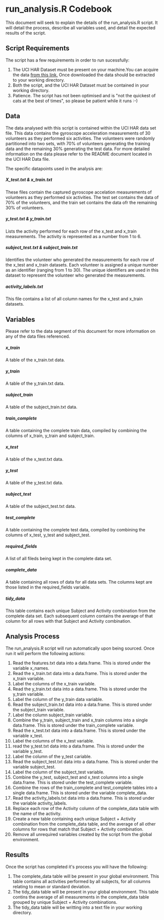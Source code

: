 run_analysis.R Codebook
========================

This document will seek to explain the details of the run_analysis.R script. It will detail the process, describe all variables used, and detail the expected results of the script.

Script Requirements
--------------------

The script has a few requirements in order to run sucessfully:

1. The UCI HAR Dataset must be present on your machine.You can acquire the data [from this link.](https://d396qusza40orc.cloudfront.net/getdata%2Fprojectfiles%2FUCI%20HAR%20Dataset.zip) Once downloaded the data should be extracted to your working directory.
2. Both the script, and the UCI HAR Dataset must be contained in your working directory.
3. Patience. The script has not been optimised and is "not the quickest of cats at the best of times", so please be patient while it runs :-)

Data
-----

The data analysed with this script is contained within the UCI HAR data set file. This data contains the gyroscope acceleration measurements of 30 volunteers as they performed six
activities. The volunteers were randomly partitioned into two sets, with 70% of volunteers generating the training data and the remaining 30% generating the test data. For more
detailed information on the data please refer to the README document located in the UCI HAR Data file.

The specific datapoints used in the analysis are:

##### X_test.txt & x_train.txt

These files contain the captured gyroscope accelation measurements of volunteers as they performed six activities. The test set contains the data of 70% of the volunteers, and the 
train set contains the data ofr the remaining 30% of volunteers.

##### y_test.txt & y_train.txt

Lists the activity performed for each row of the x_test and x_train measurements. The activity is represented as a number from 1 to 6.

##### subject_test.txt & subject_train.txt

Identifies the volunteer who generated the measurements for each row of the x_test and x_train datasets. Each volunteer is assigned a unique number as an identifier (ranging from 1 to 30).
The unique identifiers are used in this dataset to represent the volunteer who generated the measurements.

##### activity_labels.txt

This file contains a list of all column names for the x_test and x_train datasets.


Variables
---------------

Please refer to the data segment of this document for more information on any of the data files referenced.

##### x_train

A table of the x_train.txt data.

##### y_train

A table of the y_train.txt data.

##### subject_train

A table of the subject_train.txt data.

##### train_complete

A table containing the complete train data, compiled by combining the columns of x_train, y_train and subject_train.

##### x_test

A table of the x_test.txt data.

##### y_test

A table of the y_test.txt data.

##### subject_test

A table of the subject_test.txt data.

##### test_complete

A table containing the complete test data, compiled by combining the columns of x_test, y_test and subject_test.

##### required_fields

A list of all fileds being kept in the complete data set.

##### complete_data

A table containing all rows of data for all data sets. The columns kept are those listed in the required_fields variable. 

##### tidy_data

This table contains each unique Subject and Activity combination from the complete data set. Each subsequent column contains the average of that column for all rows with that Subject and 
Activity combination.


Analysis Process
-----------------

The run_analysis.R script will run automatically upon being sourced. Once run it will perform the following actions:

1. Read the features.txt data into a data.frame. This is stored under the variable x_names.
2. Read the x_train.txt data into a data.frame. This is stored under the x_train variable.
3. Label the columns of the x_train variable.
4. Read the y_train.txt data into a data.frame. This is stored under the y_train variable. 
5. Label the column of the y_train data variable. 
6. Read the subject_train.txt data into a data.frame. This is stored under the subject_train variable. 
7. Label the column subject_train variable. 
8. Combine the y_train, subject_train and x_train columns into a single data.frame. This is stored under the train_complete variable.
9. Read the x_test.txt data into a data.frame. This is stored under the variable x_test.
10. Label the columns of the x_test variable. 
11. read the y_test.txt data into a data.frame. This is stored under the variable y_test.
12. Label the column of the y_test cariable. 
13. Read the subject_test.txt data into a data.frame. This is stored under the variable subject_test.
14. Label the column of the subject_test variable. 
15. Combine the y_test, subject_test and x_test columns into a single data.frame. This is stored under the test_complete variable. 
16. Combine the rows of the train_complete and test_complete tables into a single data.frame. This is stored under the variable complete_data.
17. Read the activity_labels.txt data into a data.frame. This is stored under the variable activity_labels.
18. Replace each row of the Activity column of the complete_data table with the name of the activity. 
19. Create a new table containing each unique Subject + Activity combination from the complete_data table, and the average of all other columns for rows that match that Subject + Activity combination.
20. Remove all unrequired variables created by the script from the global environment. 

Results
--------------

Once the script has completed it's process you will have the following:

1. The complete_data table will be present in your global environment. This table contains all activities performed by all subjects, for all columns relating to mean or standard deviation. 
2. The tidy_data table will be present in your global environment. This table contins the average of all measurements in the complete_data table grouped by unique Subject + Activity combinations.
3. The tidy_data table will be writting into a text file in your working directory.